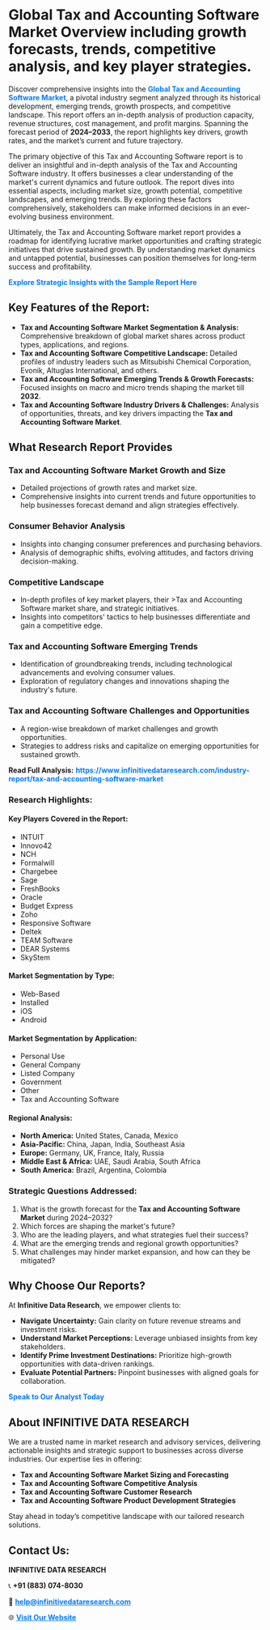 <h1>Global Tax and Accounting Software Market Overview including growth forecasts, trends, competitive analysis, and key player strategies.</h1>
<p>
Discover comprehensive insights into the 
<a href="https://www.infinitivedataresearch.com/industry-report/tax-and-accounting-software-market" rel="dofollow" style="color: #007BFF; text-decoration: none;"><strong>Global Tax and Accounting Software Market</strong></a>, a pivotal industry segment analyzed through its historical development, emerging trends, growth prospects, and competitive landscape. This report offers an in-depth analysis of production capacity, revenue structures, cost management, and profit margins. Spanning the forecast period of <strong>2024–2033</strong>, the report highlights key drivers, growth rates, and the market’s current and future trajectory.
</p>
<p>
The primary objective of this Tax and Accounting Software report is to deliver an insightful and in-depth analysis of the Tax and Accounting Software industry. It offers businesses a clear understanding of the market's current dynamics and future outlook. The report dives into essential aspects, including market size, growth potential, competitive landscapes, and emerging trends. By exploring these factors comprehensively, stakeholders can make informed decisions in an ever-evolving business environment.
</p>
<p>
Ultimately, the Tax and Accounting Software market report provides a roadmap for identifying lucrative market opportunities and crafting strategic initiatives that drive sustained growth. By understanding market dynamics and untapped potential, businesses can position themselves for long-term success and profitability.
</p>
<p>
<a href="https://www.infinitivedataresearch.com/request-sample/reportId=102460" style="color: #007BFF; text-decoration: none;"><strong>Explore Strategic Insights with the Sample Report Here</strong></a>
</p>

<h2>Key Features of the Report:</h2>
<ul>
<li><strong>Tax and Accounting Software Market Segmentation & Analysis:</strong> Comprehensive breakdown of global market shares across product types, applications, and regions.</li>
<li><strong>Tax and Accounting Software Competitive Landscape:</strong> Detailed profiles of industry leaders such as Mitsubishi Chemical Corporation, Evonik, Altuglas International, and others.</li>
<li><strong>Tax and Accounting Software Emerging Trends & Growth Forecasts:</strong> Focused insights on macro and micro trends shaping the market till <strong>2032</strong>.</li>
<li><strong>Tax and Accounting Software Industry Drivers & Challenges:</strong> Analysis of opportunities, threats, and key drivers impacting the <strong>Tax and Accounting Software Market</strong>.</li>
</ul>

<h2>What Research Report Provides</h2>
<h3>Tax and Accounting Software Market Growth and Size</h3>
<ul>
<li>Detailed projections of growth rates and market size.</li>
<li>Comprehensive insights into current trends and future opportunities to help businesses forecast demand and align strategies effectively.</li>
</ul>

<h3>Consumer Behavior Analysis</h3>
<ul>
<li>Insights into changing consumer preferences and purchasing behaviors.</li>
<li>Analysis of demographic shifts, evolving attitudes, and factors driving decision-making.</li>
</ul>

<h3>Competitive Landscape</h3>
<ul>
<li>In-depth profiles of key market players, their >Tax and Accounting Software market share, and strategic initiatives.</li>
<li>Insights into competitors' tactics to help businesses differentiate and gain a competitive edge.</li>
</ul>

<h3>Tax and Accounting Software Emerging Trends</h3>
<ul>
<li>Identification of groundbreaking trends, including technological advancements and evolving consumer values.</li>
<li>Exploration of regulatory changes and innovations shaping the industry's future.</li>
</ul>

<h3>Tax and Accounting Software Challenges and Opportunities</h3>
<ul>
<li>A region-wise breakdown of market challenges and growth opportunities.</li>
<li>Strategies to address risks and capitalize on emerging opportunities for sustained growth.</li>
</ul>
<p><strong>Read Full Analysis:</strong> <a href="https://www.infinitivedataresearch.com/industry-report/tax-and-accounting-software-market" rel="dofollow" style="color: #007BFF; text-decoration: none;"><strong>https://www.infinitivedataresearch.com/industry-report/tax-and-accounting-software-market</strong></a></p>
<h3>Research Highlights:</h3>
<h4>Key Players Covered in the Report:</h4>
<ul><li>INTUIT</li><li>Innovo42</li><li>NCH</li><li>Formalwill</li><li>Chargebee</li><li>Sage</li><li>FreshBooks</li><li>Oracle</li><li>Budget Express</li><li>Zoho</li><li>Responsive Software</li><li>Deltek</li><li>TEAM Software</li><li>DEAR Systems</li><li>SkyStem</li></ul>
<h4>Market Segmentation by Type:</h4>
<ul><li>Web-Based</li><li>Installed</li><li>iOS</li><li>Android</li></ul>
<h4>Market Segmentation by Application:</h4>
<ul><li>Personal Use</li><li>General Company</li><li>Listed Company</li><li>Government</li><li>Other</li><li>Tax and Accounting Software</li></ul>

<h4>Regional Analysis:</h4>
<ul>
<li><strong>North America:</strong> United States, Canada, Mexico</li>
<li><strong>Asia-Pacific:</strong> China, Japan, India, Southeast Asia</li>
<li><strong>Europe:</strong> Germany, UK, France, Italy, Russia</li>
<li><strong>Middle East & Africa:</strong> UAE, Saudi Arabia, South Africa</li>
<li><strong>South America:</strong> Brazil, Argentina, Colombia</li>
</ul>

<h3>Strategic Questions Addressed:</h3>
<ol>
<li>What is the growth forecast for the <strong>Tax and Accounting Software Market</strong> during 2024–2032?</li>
<li>Which forces are shaping the market's future?</li>
<li>Who are the leading players, and what strategies fuel their success?</li>
<li>What are the emerging trends and regional growth opportunities?</li>
<li>What challenges may hinder market expansion, and how can they be mitigated?</li>
</ol>

<h2>Why Choose Our Reports?</h2>
<p>At <strong>Infinitive Data Research</strong>, we empower clients to:</p>
<ul>
<li><strong>Navigate Uncertainty:</strong> Gain clarity on future revenue streams and investment risks.</li>
<li><strong>Understand Market Perceptions:</strong> Leverage unbiased insights from key stakeholders.</li>
<li><strong>Identify Prime Investment Destinations:</strong> Prioritize high-growth opportunities with data-driven rankings.</li>
<li><strong>Evaluate Potential Partners:</strong> Pinpoint businesses with aligned goals for collaboration.</li>
</ul>
<p><a href="https://www.infinitivedataresearch.com/industry-report/tax-and-accounting-software-market" rel="dofollow" style="color: #007BFF; text-decoration: none;"><strong>Speak to Our Analyst Today</strong></a></p>

<h2>About INFINITIVE DATA RESEARCH</h2>
<p>We are a trusted name in market research and advisory services, delivering actionable insights and strategic support to businesses across diverse industries. Our expertise lies in offering:</p>
<ul>
<li><strong>Tax and Accounting Software Market Sizing and Forecasting</strong></li>
<li><strong>Tax and Accounting Software Competitive Analysis</strong></li>
<li><strong>Tax and Accounting Software Customer Research</strong></li>
<li><strong>Tax and Accounting Software Product Development Strategies</strong></li>
</ul>
<p>Stay ahead in today’s competitive landscape with our tailored research solutions.</p>

<h2>Contact Us:</h2>
<p><strong>INFINITIVE DATA RESEARCH</strong></p>
<p>📞 <strong>+91 (883) 074-8030</strong></p>
<p>📧 <strong><a href="mailto:help@infinitivedataresearch.com" style="color: #007BFF;">help@infinitivedataresearch.com</a></strong></p>
<p>🌐 <strong><a href="https://www.infinitivedataresearch.com" rel="dofollow" style="color: #007BFF;">Visit Our Website</a></strong></p>